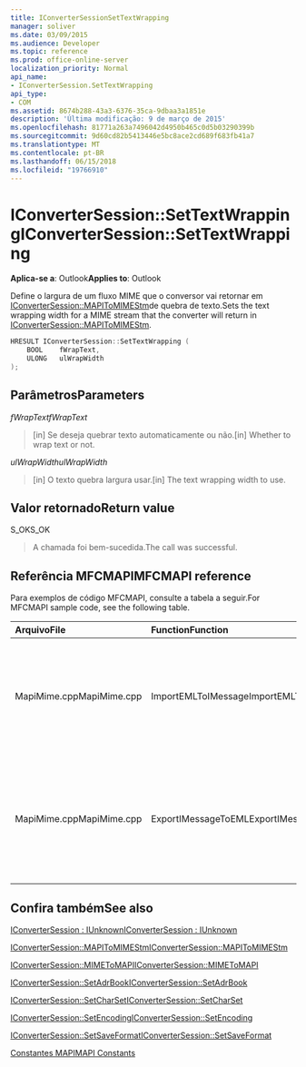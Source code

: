 ```yaml
---
title: IConverterSessionSetTextWrapping
manager: soliver
ms.date: 03/09/2015
ms.audience: Developer
ms.topic: reference
ms.prod: office-online-server
localization_priority: Normal
api_name:
- IConverterSession.SetTextWrapping
api_type:
- COM
ms.assetid: 8674b288-43a3-6376-35ca-9dbaa3a1851e
description: 'Última modificação: 9 de março de 2015'
ms.openlocfilehash: 81771a263a7496042d4950b465c0d5b03290399b
ms.sourcegitcommit: 9d60cd82b5413446e5bc8ace2cd689f683fb41a7
ms.translationtype: MT
ms.contentlocale: pt-BR
ms.lasthandoff: 06/15/2018
ms.locfileid: "19766910"
---
```

# <a name="iconvertersessionsettextwrapping"></a><span data-ttu-id="b83f1-103">IConverterSession::SetTextWrapping</span><span class="sxs-lookup"><span data-stu-id="b83f1-103">IConverterSession::SetTextWrapping</span></span>

  
  
<span data-ttu-id="b83f1-104">**Aplica-se a**: Outlook</span><span class="sxs-lookup"><span data-stu-id="b83f1-104">**Applies to**: Outlook</span></span> 
  
<span data-ttu-id="b83f1-105">Define o largura de um fluxo MIME que o conversor vai retornar em [IConverterSession::MAPIToMIMEStm](iconvertersession-mapitomimestm.md)de quebra de texto.</span><span class="sxs-lookup"><span data-stu-id="b83f1-105">Sets the text wrapping width for a MIME stream that the converter will return in [IConverterSession::MAPIToMIMEStm](iconvertersession-mapitomimestm.md).</span></span>
  
```cpp
HRESULT IConverterSession::SetTextWrapping ( 
    BOOL    fWrapText, 
    ULONG   ulWrapWidth 
);
```

## <a name="parameters"></a><span data-ttu-id="b83f1-106">Parâmetros</span><span class="sxs-lookup"><span data-stu-id="b83f1-106">Parameters</span></span>

 <span data-ttu-id="b83f1-107">*fWrapText*</span><span class="sxs-lookup"><span data-stu-id="b83f1-107">*fWrapText*</span></span> 
  
> <span data-ttu-id="b83f1-108">[in] Se deseja quebrar texto automaticamente ou não.</span><span class="sxs-lookup"><span data-stu-id="b83f1-108">[in] Whether to wrap text or not.</span></span>
    
 <span data-ttu-id="b83f1-109">*ulWrapWidth*</span><span class="sxs-lookup"><span data-stu-id="b83f1-109">*ulWrapWidth*</span></span> 
  
> <span data-ttu-id="b83f1-110">[in] O texto quebra largura usar.</span><span class="sxs-lookup"><span data-stu-id="b83f1-110">[in] The text wrapping width to use.</span></span>
    
## <a name="return-value"></a><span data-ttu-id="b83f1-111">Valor retornado</span><span class="sxs-lookup"><span data-stu-id="b83f1-111">Return value</span></span>

<span data-ttu-id="b83f1-112">S_OK</span><span class="sxs-lookup"><span data-stu-id="b83f1-112">S_OK</span></span>
  
> <span data-ttu-id="b83f1-113">A chamada foi bem-sucedida.</span><span class="sxs-lookup"><span data-stu-id="b83f1-113">The call was successful.</span></span>
    
## <a name="mfcmapi-reference"></a><span data-ttu-id="b83f1-114">Referência MFCMAPI</span><span class="sxs-lookup"><span data-stu-id="b83f1-114">MFCMAPI reference</span></span>

<span data-ttu-id="b83f1-115">Para exemplos de código MFCMAPI, consulte a tabela a seguir.</span><span class="sxs-lookup"><span data-stu-id="b83f1-115">For MFCMAPI sample code, see the following table.</span></span>
  
|<span data-ttu-id="b83f1-116">**Arquivo**</span><span class="sxs-lookup"><span data-stu-id="b83f1-116">**File**</span></span>|<span data-ttu-id="b83f1-117">**Function**</span><span class="sxs-lookup"><span data-stu-id="b83f1-117">**Function**</span></span>|<span data-ttu-id="b83f1-118">**Comment**</span><span class="sxs-lookup"><span data-stu-id="b83f1-118">**Comment**</span></span>|
|:-----|:-----|:-----|
|<span data-ttu-id="b83f1-119">MapiMime.cpp</span><span class="sxs-lookup"><span data-stu-id="b83f1-119">MapiMime.cpp</span></span>  <br/> |<span data-ttu-id="b83f1-120">ImportEMLToIMessage</span><span class="sxs-lookup"><span data-stu-id="b83f1-120">ImportEMLToIMessage</span></span>  <br/> |<span data-ttu-id="b83f1-121">MFCMAPI usa MimeToMAPI para converter um arquivo EML em uma mensagem MAPI.</span><span class="sxs-lookup"><span data-stu-id="b83f1-121">MFCMAPI uses MimeToMAPI to convert an EML file to a MAPI message.</span></span>  <br/> |
|<span data-ttu-id="b83f1-122">MapiMime.cpp</span><span class="sxs-lookup"><span data-stu-id="b83f1-122">MapiMime.cpp</span></span>  <br/> |<span data-ttu-id="b83f1-123">ExportIMessageToEML</span><span class="sxs-lookup"><span data-stu-id="b83f1-123">ExportIMessageToEML</span></span>  <br/> |<span data-ttu-id="b83f1-124">MFCMAPI usa MAPIToMIMEStm para converter uma mensagem MAPI em um arquivo EML.</span><span class="sxs-lookup"><span data-stu-id="b83f1-124">MFCMAPI uses MAPIToMIMEStm to convert a MAPI message to an EML file.</span></span>  <br/> |
   
## <a name="see-also"></a><span data-ttu-id="b83f1-125">Confira também</span><span class="sxs-lookup"><span data-stu-id="b83f1-125">See also</span></span>



[<span data-ttu-id="b83f1-126">IConverterSession : IUnknown</span><span class="sxs-lookup"><span data-stu-id="b83f1-126">IConverterSession : IUnknown</span></span>](iconvertersessioniunknown.md)
  
[<span data-ttu-id="b83f1-127">IConverterSession::MAPIToMIMEStm</span><span class="sxs-lookup"><span data-stu-id="b83f1-127">IConverterSession::MAPIToMIMEStm</span></span>](iconvertersession-mapitomimestm.md)
  
[<span data-ttu-id="b83f1-128">IConverterSession::MIMEToMAPI</span><span class="sxs-lookup"><span data-stu-id="b83f1-128">IConverterSession::MIMEToMAPI</span></span>](iconvertersession-mimetomapi.md)
  
[<span data-ttu-id="b83f1-129">IConverterSession::SetAdrBook</span><span class="sxs-lookup"><span data-stu-id="b83f1-129">IConverterSession::SetAdrBook</span></span>](iconvertersession-setadrbook.md)
  
[<span data-ttu-id="b83f1-130">IConverterSession::SetCharSet</span><span class="sxs-lookup"><span data-stu-id="b83f1-130">IConverterSession::SetCharSet</span></span>](iconvertersession-setcharset.md)
  
[<span data-ttu-id="b83f1-131">IConverterSession::SetEncoding</span><span class="sxs-lookup"><span data-stu-id="b83f1-131">IConverterSession::SetEncoding</span></span>](iconvertersession-setencoding.md)
  
[<span data-ttu-id="b83f1-132">IConverterSession::SetSaveFormat</span><span class="sxs-lookup"><span data-stu-id="b83f1-132">IConverterSession::SetSaveFormat</span></span>](iconvertersession-setsaveformat.md)


[<span data-ttu-id="b83f1-133">Constantes MAPI</span><span class="sxs-lookup"><span data-stu-id="b83f1-133">MAPI Constants</span></span>](mapi-constants.md)

